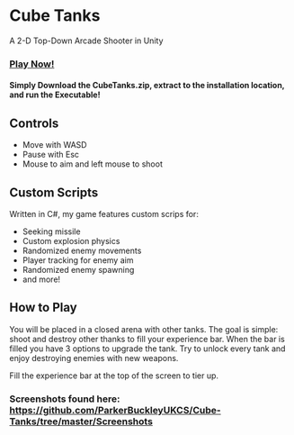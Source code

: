 # Cube Tanks
 A 2-D Top-Down Arcade Shooter in Unity
### [Play Now!](https://github.com/ParkerBuckleyUKCS/Cube-Tanks/blob/master/CubeTanks.zip)
#### Simply Download the CubeTanks.zip, extract to the installation location, and run the Executable!

## Controls
* Move with WASD
* Pause with Esc
* Mouse to aim and left mouse to shoot

## Custom Scripts
Written in C#, my game features custom scrips for:
* Seeking missile 
* Custom explosion physics
* Randomized enemy movements
* Player tracking for enemy aim
* Randomized enemy spawning
* and more!

## How to Play
You will be placed in a closed arena with other tanks.
The goal is simple: shoot and destroy other thanks to fill your experience bar.
When the bar is filled you have 3 options to upgrade the tank. 
Try to unlock every tank and enjoy destroying enemies with new weapons.

Fill the experience bar at the top of the screen to tier up.

### Screenshots found here: https://github.com/ParkerBuckleyUKCS/Cube-Tanks/tree/master/Screenshots
